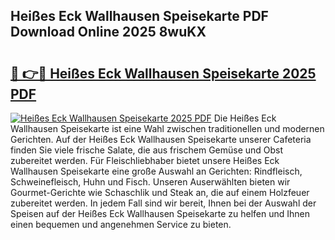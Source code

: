 ## Heißes Eck Wallhausen Speisekarte PDF Download Online 2025 8wuKX

# <h2><a href="http://gc7i7m.nevu.top/?p=Hei%c3%9fes+Eck+Wallhausen+Speisekarte">🔗 👉🔴 Heißes Eck Wallhausen Speisekarte 2025 PDF</a></h2>

[![Heißes Eck Wallhausen Speisekarte 2025 PDF](https://i.imgur.com/dBaPXMq.png)](http://gc7i7m.nevu.top/?p=Hei%c3%9fes+Eck+Wallhausen+Speisekarte)
Die Heißes Eck Wallhausen Speisekarte ist eine Wahl zwischen traditionellen und modernen Gerichten. Auf der Heißes Eck Wallhausen Speisekarte unserer Cafeteria finden Sie viele frische Salate, die aus frischem Gemüse und Obst zubereitet werden. Für Fleischliebhaber bietet unsere Heißes Eck Wallhausen Speisekarte eine große Auswahl an Gerichten: Rindfleisch, Schweinefleisch, Huhn und Fisch. Unseren Auserwählten bieten wir Gourmet-Gerichte wie Schaschlik und Steak an, die auf einem Holzfeuer zubereitet werden. In jedem Fall sind wir bereit, Ihnen bei der Auswahl der Speisen auf der Heißes Eck Wallhausen Speisekarte zu helfen und Ihnen einen bequemen und angenehmen Service zu bieten.
